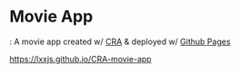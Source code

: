# Movie App

: A movie app created w/ [CRA](https://create-react-app.dev/) & deployed w/ [Github Pages](https://pages.github.com/)

https://lxxjs.github.io/CRA-movie-app

